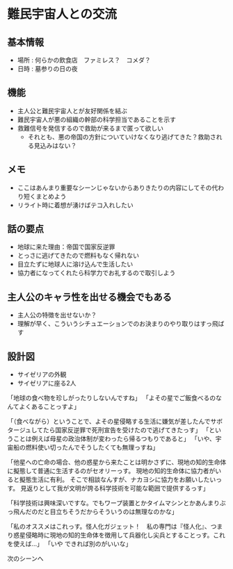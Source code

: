 # 難民宇宙人との交流
## 基本情報
* 場所 : 何らかの飲食店　ファミレス？　コメダ？
* 日時 : 墓参りの日の夜

## 機能
* 主人公と難民宇宙人とが友好関係を結ぶ
* 難民宇宙人が悪の組織の幹部の科学担当であることを示す
* 救難信号を発信するので救助が来るまで匿って欲しい
  * それとも、悪の帝国の方針についていけなくなり逃げてきた？救助される見込みはない？

## メモ
* ここはあんまり重要なシーンじゃないからありきたりの内容にしてその代わり短くまとめよう
* リライト時に着想が湧けばテコ入れしたい

## 話の要点
* 地球に来た理由：帝国で国家反逆罪
* とっさに逃げてきたので燃料もなく帰れない
* 目立たずに地球人に溶け込んで生活したい
* 協力者になってくれたら科学力でお礼するので取引しよう

## 主人公のキャラ性を出せる機会でもある
* 主人公の特徴を出せないか？
* 理解が早く、こういうシチュエーションでのお決まりのやり取りはすっ飛ばす

## 設計図
* サイゼリアの外観
* サイゼリアに座る2人

「地球の食べ物を珍しがったりしないんですね」
「よその星でご飯食べるのなんてよくあることっすよ」

「（食べながら）ということで、よその星侵略する生活に嫌気が差したんでサボタージュしてたら国家反逆罪で死刑宣告を受けたので逃げてきたっす」
「ということは例えば母星の政治体制が変わったら帰るつもりであると」
「いや、宇宙船の燃料使い切ったんでそうしたくても無理っすね」

「他星への亡命の場合、他の惑星から来たことは明かさずに、現地の知的生命体に擬態して普通に生活するのがセオリーっす。
現地の知的生命体に協力者がいると擬態生活に有利。
そこで相談なんすが、ナカヨシに協力をお願いしたいっす。
見返りとして我が文明が誇る科学技術を可能な範囲で提供するっす」

「科学技術は興味深いですな。でもワープ装置とかタイムマシンとかあんまりぶっ飛んだのだと目立ちそうだからそういうのは無理なのかな」

「私のオススメはこれっす。怪人化ガジェット！　私の専門は『怪人化』、つまり惑星侵略時に現地の知的生命体を徴用して兵器化し尖兵とすることっす。これを使えば…」
「いや
できれば別のがいいな」

次のシーンへ
